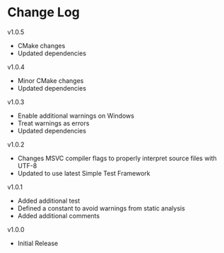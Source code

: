 # Change Log

v1.0.5

- CMake changes
- Updated dependencies

v1.0.4

- Minor CMake changes
- Updated dependencies

v1.0.3

- Enable additional warnings on Windows
- Treat warnings as errors
- Updated dependencies

v1.0.2

- Changes MSVC compiler flags to properly interpret source files with UTF-8
- Updated to use latest Simple Test Framework

v1.0.1

- Added additional test
- Defined a constant to avoid warnings from static analysis
- Added additional comments

v1.0.0

- Initial Release
